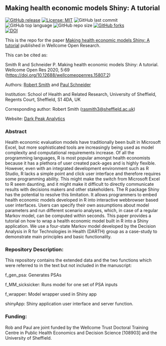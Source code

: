 ## Making health economic models Shiny: A tutorial

[![GitHub release](https://img.shields.io/badge/R-HEDS-green)](https://img.shields.io/badge/R-hello-green)
[![License: MIT](https://img.shields.io/badge/License-MIT-yellow.svg)](https://opensource.org/licenses/MIT)
![GitHub last commit](https://img.shields.io/github/last-commit/RobertASmith/paper_makeHEshiny?color=red&style=plastic)
![GitHub top language](https://img.shields.io/github/languages/top/RobertASmith/paper_makeHEshiny?style=plastic)
![GitHub repo size](https://img.shields.io/github/repo-size/RobertASmith/paper_makeHEshiny?style=plastic)
[![GitHub forks](https://img.shields.io/github/forks/RobertASmith/paper_makeHEshiny?style=social&label=Fork&maxAge=2592000)](https://GitHub.com/RobertASmith/paper_makeHEshiny/network/)
<br>
[![DOI](https://zenodo.org/badge/DOI/10.5281/zenodo.3730897.svg)](https://doi.org/10.5281/zenodo.3730897)



This is the repo for the paper [Making health economic models Shiny: A tutorial](https://wellcomeopenresearch.org/articles/5-69/v2) published in Wellcome Open Research.

This can be cited as: 

Smith R and Schneider P. Making health economic models Shiny: A tutorial. Wellcome Open Res 2020, 5:69 (https://doi.org/10.12688/wellcomeopenres.15807.2)

Authors: [Robert Smith](https://www.linkedin.com/in/robert-smith-53b28438) and [Paul Schneider](https://bitowaqr.github.io/)

Institution: School of Health and Related Research, University of Sheffield, Regents Court, Sheffield, S1 4DA, UK

Corresponding author: Robert Smith (rasmith3@sheffield.ac.uk)

Website: [Dark Peak Analytics](https://www.darkpeakanalytics.com)

### Abstract

Health economic evaluation models have traditionally been built in Microsoft Excel, but more sophisticated tools are increasingly being used as model complexity and computational requirements increase. Of all the programming languages, R is most popular amongst health economists because it has a plethora of user created pack-ages and is highly flexible. However, even with an integrated development environment such as R Studio, R lacks a simple point and click user interface and therefore requires some programming ability. This might make the switch from Microsoft Excel to R seem daunting, and it might make it difficult to directly communicate results with decisions makers and other stakeholders. The R package Shiny has the potential to resolve this limitation. It allows programmers to embed health economic models developed in R into interactive webbrowser based user interfaces. Users can specify their own assumptions about model parameters and run different scenario analyses, which, in case of a regular Markov model, can be computed within seconds. This paper provides a tutorial on how to wrap a health economic model built in R into a Shiny application. We use a four-state Markov model developed by the Decision Analysis in R for Technologies in Health (DARTH) group as a case-study to demonstrate main principles and basic functionality.

### Repository Description:

This repository contains the extended data and the two functions which were referred to in the text but not included in the manuscript:

f_gen_psa: Generates PSAs 

f_MM_sicksicker: Runs model for one set of PSA inputs

f_wrapper: Model wrapper used in Shiny app

shinyApp: Shiny application user interface and server function.

### Funding: 
Rob and Paul are joint funded by the Wellcome Trust Doctoral Training Centre in Public Health Economics and Decision Science [108903] and the University of Sheffield.

